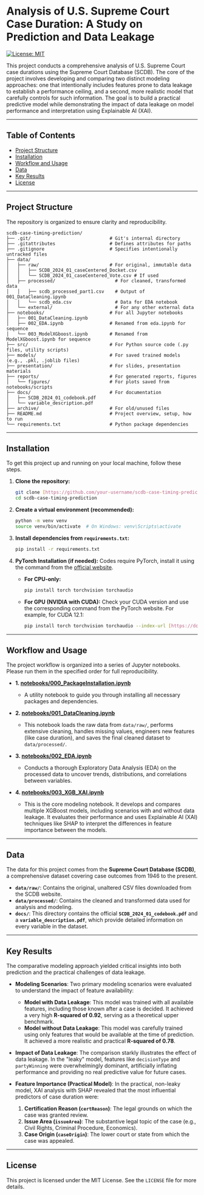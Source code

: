 # Analysis of U.S. Supreme Court Case Duration: A Study on Prediction and Data Leakage

<!-- [![Python Version](https://img.shields.io/badge/Python-3.9+-blue.svg)](https://www.python.org/downloads/) -->
[![License: MIT](https://img.shields.io/badge/License-MIT-yellow.svg)](https://opensource.org/licenses/MIT)

This project conducts a comprehensive analysis of U.S. Supreme Court case durations using the Supreme Court Database (SCDB). The core of the project involves developing and comparing two distinct modeling approaches: one that intentionally includes features prone to data leakage to establish a performance ceiling, and a second, more realistic model that carefully controls for such information. The goal is to build a practical predictive model while demonstrating the impact of data leakage on model performance and interpretation using Explainable AI (XAI).

---

## Table of Contents

- [Project Structure](#project-structure)
- [Installation](#installation)
- [Workflow and Usage](#workflow-and-usage)
- [Data](#data)
- [Key Results](#key-results)
- [License](#license)

---

## Project Structure
The repository is organized to ensure clarity and reproducibility.

```
scdb-case-timing-prediction/
├── .git/                             # Git's internal directory
├── .gitattributes                    # Defines attributes for paths
├── .gitignore                        # Specifies intentionally untracked files
├── data/
│   ├── raw/                          # For original, immutable data
│   │   ├── SCDB_2024_01_caseCentered_Docket.csv
│   │   └── SCDB_2024_01_caseCentered_Vote.csv # If used
│   ├── processed/                      # For cleaned, transformed data 
│   │   ├── scdb_processed_part1.csv    # Output of 001_DataCleaning.ipynb
│   │   └── scdb_eda.csv                # Data for EDA notebook
│   └── external/                       # For any other external data
├── notebooks/                        # For all Jupyter notebooks
│   ├── 001_DataCleaning.ipynb
│   ├── 002_EDA.ipynb                 # Renamed from eda.ipynb for sequence
│   └── 003_ModelXGboost.ipynb        # Renamed from ModelXGboost.ipynb for sequence
├── src/                              # For Python source code (.py files, utility scripts)
├── models/                           # For saved trained models (e.g., .pkl, .joblib files)
├── presentation/                     # For slides, presentation materials
├── reports/                          # For generated reports, figures
│   └── figures/                      # For plots saved from notebooks/scripts
├── docs/                             # For documentation
│   ├── SCDB_2024_01_codebook.pdf
│   └── variable_description.pdf
├── archive/                          # For old/unused files
├── README.md                         # Project overview, setup, how to run
└── requirements.txt                  # Python package dependencies
```

---

## Installation

To get this project up and running on your local machine, follow these steps.

1.  **Clone the repository:**
    ```bash
    git clone [https://github.com/your-username/scdb-case-timing-prediction.git](https://github.com/your-username/scdb-case-timing-prediction.git)
    cd scdb-case-timing-prediction
    ```

2.  **Create a virtual environment (recommended):**
    ```bash
    python -m venv venv
    source venv/bin/activate  # On Windows: venv\Scripts\activate
    ```

3.  **Install dependencies from `requirements.txt`:**
    ```bash
    pip install -r requirements.txt
    ```

4.  **PyTorch Installation (if needed):**
    Codes require PyTorch, install it using the command from the [official website](https://pytorch.org/get-started/locally/).

    * **For CPU-only:**
        ```bash
        pip install torch torchvision torchaudio
        ```
    * **For GPU (NVIDIA with CUDA):** Check your CUDA version and use the corresponding command from the PyTorch website. For example, for CUDA 12.1:
        ```bash
        pip install torch torchvision torchaudio --index-url [https://download.pytorch.org/whl/cu121](https://download.pytorch.org/whl/cu121)
        ```

---

## Workflow and Usage

The project workflow is organized into a series of Jupyter notebooks. Please run them in the specified order for full reproducibility.

* **1. [notebooks/000_PackageInstallation.ipynb](./notebooks/000_PackageInstallation.ipynb)**
    * A utility notebook to guide you through installing all necessary packages and dependencies.

* **2. [notebooks/001_DataCleaning.ipynb](./notebooks/001_DataCleaning.ipynb)**
    * This notebook loads the raw data from `data/raw/`, performs extensive cleaning, handles missing values, engineers new features (like case duration), and saves the final cleaned dataset to `data/processed/`.

* **3. [notebooks/002_EDA.ipynb](./notebooks/002_EDA.ipynb)**
    * Conducts a thorough Exploratory Data Analysis (EDA) on the processed data to uncover trends, distributions, and correlations between variables.

* **4. [notebooks/003_XGB_XAI.ipynb](./notebooks/003_XGB_XAI.ipynb)**
    * This is the core modeling notebook. It develops and compares multiple XGBoost models, including scenarios with and without data leakage. It evaluates their performance and uses Explainable AI (XAI) techniques like SHAP to interpret the differences in feature importance between the models.

---

## Data

The data for this project comes from the **Supreme Court Database (SCDB)**, a comprehensive dataset covering case outcomes from 1946 to the present.

* **`data/raw/`**: Contains the original, unaltered CSV files downloaded from the SCDB website.
* **`data/processed/`**: Contains the cleaned and transformed data used for analysis and modeling.
* **`docs/`**: This directory contains the official **`SCDB_2024_01_codebook.pdf`** and a **`variable_description.pdf`**, which provide detailed information on every variable in the dataset.

---

## Key Results

The comparative modeling approach yielded critical insights into both prediction and the practical challenges of data leakage.

* **Modeling Scenarios**: Two primary modeling scenarios were evaluated to understand the impact of feature availability:
    * **Model with Data Leakage**: This model was trained with all available features, including those known after a case is decided. It achieved a very high **R-squared of 0.92**, serving as a theoretical upper benchmark.
    * **Model without Data Leakage**: This model was carefully trained using only features that would be available at the time of prediction. It achieved a more realistic and practical **R-squared of 0.78**.

* **Impact of Data Leakage**: The comparison starkly illustrates the effect of data leakage. In the "leaky" model, features like `decisionType` and `partyWinning` were overwhelmingly dominant, artificially inflating performance and providing no real predictive value for future cases.

* **Feature Importance (Practical Model)**: In the practical, non-leaky model, XAI analysis with SHAP revealed that the most influential predictors of case duration were:
    1.  **Certification Reason (`certReason`)**: The legal grounds on which the case was granted review.
    2.  **Issue Area (`issueArea`)**: The substantive legal topic of the case (e.g., Civil Rights, Criminal Procedure, Economics).
    3.  **Case Origin (`caseOrigin`)**: The lower court or state from which the case was appealed.

---

## License

This project is licensed under the MIT License. See the `LICENSE` file for more details.